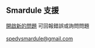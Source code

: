 ## Smardule 支援<br>
[開啟新的問題](https://github.com/Smardule/Support/issues/new) 可回報錯誤或詢問問題<br>
<br>
spedysmardule@gmail.com
